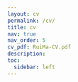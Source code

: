 ```yaml
---
layout: cv
permalink: /cv/
title: cv
nav: true
nav_order: 5
cv_pdf: RuiMa-CV.pdf
description:
toc:
  sidebar: left
---
```


<script type="text/javascript" id="clustrmaps" src="//clustrmaps.com/map_v2.js?d=u4pZWGBli0o9AFqj2iNv5t9riJF6nGwMkKguhNg8z6Q&cl=ffffff&w=a"></script>